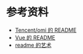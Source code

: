 # 参考资料

- [Tencent/omi 的 README](https://github.com/Tencent/omi)
- [Vue 的 README](https://github.com/vuejs/vue/blob/dev/README.md)
- [readme 的艺术](https://github.com/noffle/art-of-readme/blob/master/README-zh.md)
